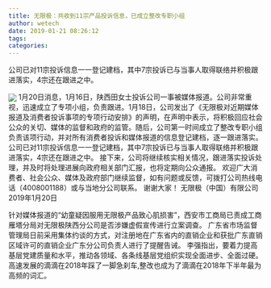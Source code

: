 ```yaml
---
title: 无限极：共收到11宗产品投诉信息，已成立整改专职小组
author: wetech
date: 2019-01-21 08:26:12
tags: 
categories: 
---
```

公司已对11宗投诉信息一一登记建档，其中7宗投诉已与当事人取得联络并积极跟进落实，4宗还在跟进之中。
<!-- more -->
<img align="center" border="0" src="https://imgcdn.yicai.com/uppics/images/2019/01/536270576889a9609a073c0ce4d61581.jpg" />
1月20日消息，1月16日，陕西田女士投诉公司一事被媒体报道。公司非常重视，迅速成立了专项小组，负责跟进。1月18日，公司发出了《无限极对近期媒体报道及消费者投诉事项的专项行动安排》的声明，在声明中表示，将积极回应社会公众的关切、媒体的监督和政府的监管。随后，公司第一时间成立了整改专职小组负责该项行动，并对所有消费者投诉和媒体报道的信息登记建档，逐一跟进落实。
公司已对11宗投诉信息一一登记建档，其中7宗投诉已与当事人取得联络并积极跟进落实，4宗还在跟进之中。
接下来，公司将继续核实相关情况，跟进落实投诉处理，并及时将处理进展向政府相关部门汇报，也将定期向公众通报。
欢迎广大消费者、社会公众、媒体及政府部门继续监督，如有问题或反馈，可拨打公司热线电话（4008001188）或与当地分公司联系。
谢谢大家！
无限极（中国）有限公司
2019年1月20日
 
 
针对媒体报道的“幼童疑因服用无限极产品致心肌损害”，西安市工商局已责成工商雁塔分局对无限极陕西分公司是否涉嫌虚假宣传进行立案调查。
广东省市场监督管理局日前采用集体约谈的方式，对注册地在广东省内的直销企业和获批广东直销区域许可的直销企业广东分公司负责人进行了提醒告诫。
李强指出，要着力提高基层党建质量和水平，推动各领域、各条线基层党组织实现全面进步、全面过硬。
高速发展的滴滴在2018年踩了一脚急刹车,整改也成为了滴滴在2018年下半年最为高频的词汇。
